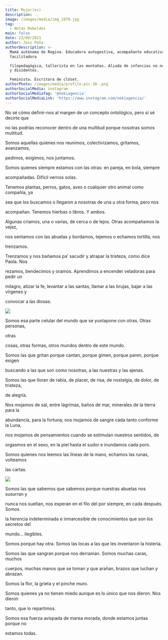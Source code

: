 ```yaml
---
title: Mujer(es)
description: ..
image: /images/media/img_1870.jpg
tag:
  - Notas Rebeldes
main: false
date: 23/09/2021
author: Jess Peña
authorDescription: >-
  Mamá autónoma de Regina. Educadora autogestiva, acompañante educativa,
  facilitadora

  filopedagógica, tallerista en las montañas. Aliada de infancias no normativas
  y disidentes.

  Feminista. Escritora de clóset.
authorPhoto: /images/media/profile-pic-38-.png
authorSocialMedia: instagram
authorSocialMediaTag: '@nekiagencia'
authorSocialMediaLink: 'https://www.instagram.com/nekiagencia/'
---
```



No sé cómo definir-nos al margen de un concepto ontológico, pero sí sé decirte que

no las podrías reconocer dentro de una multitud porque nosotras somos multitud.

Somos aquellas quienes nos reunimos, colectivizamos, gritamos, avanzamos,

pedimos, exigimos, nos juntamos.

Somos quienes siempre estamos con las otras: en pareja, en bola, siempre

acompañadas. Difícil vernos solas.

Tenemos plantas, perros, gatos, aves o cualquier otro animal como compañía, ya

sea que los buscamos o llegaron a nosotras de una u otra forma, pero nos

acompañan. Tenemos hierbas o libros. Y ambos.

Algunas criamos, una o varias, de cerca o de lejos. Otras acompañamos la vejez,

nos sentamos con las abuelas y bordamos, tejemos o echamos tortilla, nos

trenzamos.

Trenzamos y nos bañamos pa’ sacudir y atrapar la tristeza, como dice Paola. Nos

rezamos, bendecimos y oramos. Aprendimos a encender veladoras para pedir un

milagro, atizar la fe, levantar a las santas, llamar a las brujas, bajar a las vírgenes y

convocar a las diosas.



![](/images/media/img_1870.jpg)



Somos esa parte celular del mundo que se yuxtapone con otras. Otras personas,

otras

cosas, otras formas, otros mundos dentro de este mundo.

Somos las que gritan porque cantan, porque gimen, porque paren, porque exigen

buscando a las que son como nosotras, a las nuestras y las ajenas.

Somos las que lloran de rabia, de placer, de risa, de nostalgia, de dolor, de tristeza,

de alegría.

Nos mojamos de sal, entre lágrimas, baños de mar, minerales de la tierra para la

abundancia, para la fortuna; nos mojamos de sangre cada tanto conforme la Luna,

nos mojamos de pensamientos cuando se estimulan nuestros sentidos, de

orgasmos en el sexo, en la piel hasta el sudor e inundamos cada poro.

Somos quienes nos leemos las líneas de la mano, echamos las runas, volteamos

las cartas.

![](/images/media/img_1894.jpg)







Somos las que sabemos que sabemos porque nuestras abuelas nos susurran y

nunca nos sueltan, nos esperan en el filo del por siempre, en cada después. Somos

la herencia indeterminada e inmarcesible de conocimientos que son los secretos del

mundo... ilegibles.

Somos porque hay otra. Somos las locas a las que les inventaron la histeria.

Somos las que sangran porque nos derraman. Somos muchas caras, muchos

cuerpos, muchas manos que se toman y que arañan, brazos que luchan y abrazan.

Somos la flor, la grieta y el pinche muro.

Somos quienes ya no tienen miedo aunque es lo único que nos dieron. Nos dieron

tanto, que lo repartimos.

Somos esa fuerza avispada de marea morada, donde estamos juntas porque no

estamos todas.
